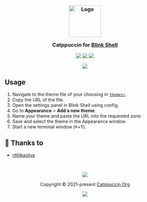 <h3 align="center">
	<img src="https://raw.githubusercontent.com/catppuccin/catppuccin/main/assets/logos/exports/1544x1544_circle.png" width="100" alt="Logo"/><br/>
	<img src="https://raw.githubusercontent.com/catppuccin/catppuccin/main/assets/misc/transparent.png" height="30" width="0px"/>
	Catppuccin for <a href="https://github.com/blinksh/blink">Blink Shell</a>
	<img src="https://raw.githubusercontent.com/catppuccin/catppuccin/main/assets/misc/transparent.png" height="30" width="0px"/>
</h3>

<p align="center">
	<a href="https://github.com/catppuccin/blink/stargazers"><img src="https://img.shields.io/github/stars/catppuccin/blink?colorA=363a4f&colorB=b7bdf8&style=for-the-badge"></a>
	<a href="https://github.com/catppuccin/blink/issues"><img src="https://img.shields.io/github/issues/catppuccin/blink?colorA=363a4f&colorB=f5a97f&style=for-the-badge"></a>
	<a href="https://github.com/catppuccin/blink/contributors"><img src="https://img.shields.io/github/contributors/catppuccin/blink?colorA=363a4f&colorB=a6da95&style=for-the-badge"></a>
</p>

<p align="center">
	<img src="./assets/preview.jpg"/>
</p>

## Usage

1. Navigate to the theme file of your choosing in [`themes/`](./themes/).
2. Copy the URL of the file.
3. Open the settings panel in Blink Shell using config.
4. Go to **Appearance** > **Add a new theme**.
5. Name your theme and paste the URL into the requested zone.
6. Save and select the theme in the Appearance window.
7. Start a new terminal window (<kbd>⌘</kbd>+<kbd>T</kbd>).

## 💝 Thanks to

- [rithikasilva](https://github.com/rithikasilva)

&nbsp;

<p align="center"><img src="https://raw.githubusercontent.com/catppuccin/catppuccin/main/assets/footers/gray0_ctp_on_line.svg?sanitize=true" /></p>
<p align="center">Copyright &copy; 2021-present <a href="https://github.com/catppuccin" target="_blank">Catppuccin Org</a>
<p align="center"><a href="https://github.com/catppuccin/catppuccin/blob/main/LICENSE"><img src="https://img.shields.io/static/v1.svg?style=for-the-badge&label=License&message=MIT&logoColor=d9e0ee&colorA=363a4f&colorB=b7bdf8"/></a></p>

